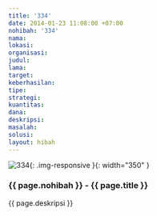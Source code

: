 ```yaml
---
title: '334'
date: 2014-01-23 11:08:00 +07:00
nohibah: '334'
nama: 
lokasi: 
organisasi: 
judul: 
lama: 
target: 
keberhasilan: 
tipe: 
strategi: 
kuantitas: 
dana: 
deskripsi: 
masalah: 
solusi: 
layout: hibah
---
```


![334](/static/img/hibahcms/334.png){: .img-responsive }{: width="350" }

### {{ page.nohibah }} - {{ page.title }}

{{ page.deskripsi }}
